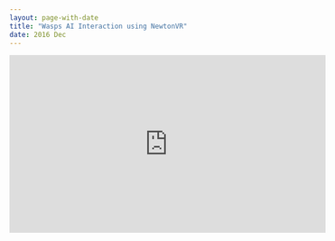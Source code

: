```yaml
---
layout: page-with-date
title: "Wasps AI Interaction using NewtonVR"
date: 2016 Dec
---
```


<iframe width="560" height="315" src="https://www.youtube.com/embed/MjRGvkPap2w" frameborder="0" allowfullscreen></iframe>